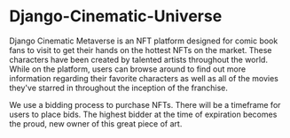 # Django-Cinematic-Universe

Django Cinematic Metaverse is an NFT platform designed for comic book fans to visit to get their hands on the hottest  NFTs on the market. These characters have been created by talented artists throughout the world. While on the platform, users can browse around to find out more information regarding their favorite characters as well as all of the movies they've starred in throughout the inception of the franchise.

We use a bidding process to purchase NFTs. There will be a timeframe for users to place bids. The highest bidder at the time of expiration becomes the proud, new owner of this great piece of art.
